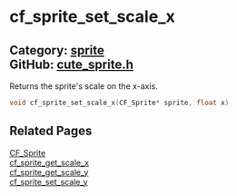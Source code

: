[//]: # (This file is automatically generated by Cute Framework's docs parser.)
[//]: # (Do not edit this file by hand!)
[//]: # (See: https://github.com/RandyGaul/cute_framework/blob/master/samples/docs_parser.cpp)
[](../header.md ':include')

# cf_sprite_set_scale_x

Category: [sprite](/api_reference?id=sprite)  
GitHub: [cute_sprite.h](https://github.com/RandyGaul/cute_framework/blob/master/include/cute_sprite.h)  
---

Returns the sprite's scale on the x-axis.

```cpp
void cf_sprite_set_scale_x(CF_Sprite* sprite, float x)
```

## Related Pages

[CF_Sprite](/sprite/cf_sprite.md)  
[cf_sprite_get_scale_x](/sprite/cf_sprite_get_scale_x.md)  
[cf_sprite_get_scale_y](/sprite/cf_sprite_get_scale_y.md)  
[cf_sprite_set_scale_y](/sprite/cf_sprite_set_scale_y.md)  
